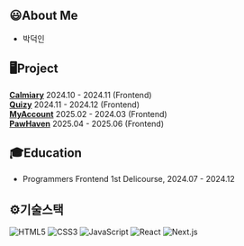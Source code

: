 ## 😃About Me
-  박덕인

## 🖥Project
**[Calmiary](https://github.com/prgrms-fe-devcourse/NFE1-1-3-Calmiary)** 2024.10 - 2024.11 (Frontend)  
**[Quizy](https://github.com/prgrms-web-devcourse-final-project/WEB1_1_Endpoint_FE)** 2024.11 - 2024.12 (Frontend)  
**[MyAccount](https://github.com/kod0751/MyAccount)** 2025.02 - 2024.03 (Frontend)  
**[PawHaven](https://github.com/kod0751/PawHaven)** 2025.04 - 2025.06 (Frontend)

## 🎓Education
- Programmers Frontend 1st Delicourse, 2024.07 - 2024.12

## ⚙기술스택
![HTML5](https://img.shields.io/badge/-HTML5-E34F26?style=flat-square&logo=html5&logoColor=white)
![CSS3](https://img.shields.io/badge/-CSS3-1572B6?style=flat-square&logo=css3)
![JavaScript](https://img.shields.io/badge/-JavaScript-F7DF1E?style=flat-square&logo=javascript&logoColor=white)
![React](https://img.shields.io/badge/-React-61DAFB?style=flat-square&logo=react&logoColor=white)
![Next.js](https://img.shields.io/badge/-Next.js-000000?style=flat-square&logo=next.js&logoColor=white)
